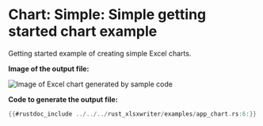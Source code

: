 # Chart: Simple: Simple getting started chart example

Getting started example of creating simple Excel charts.

**Image of the output file:**

![Image of Excel chart generated by sample code](../../images/chart.png)


**Code to generate the output file:**

```rust
{{#rustdoc_include ../../../rust_xlsxwriter/examples/app_chart.rs:6:}}
```